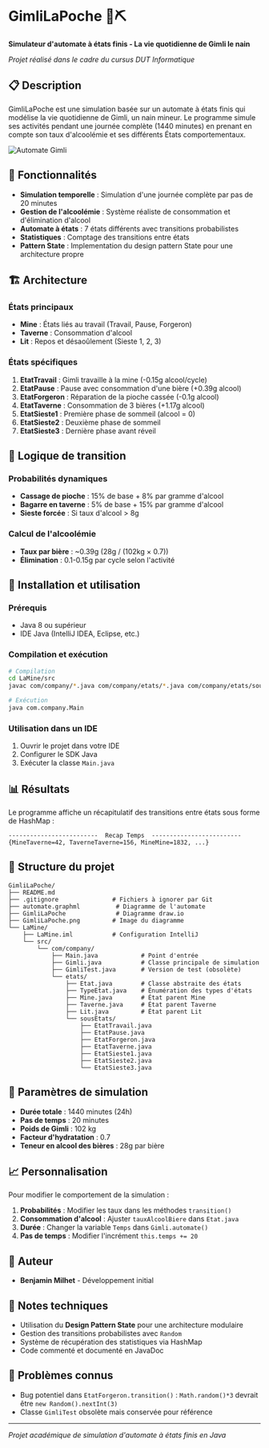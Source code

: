 # GimliLaPoche 🍺⛏️

**Simulateur d'automate à états finis - La vie quotidienne de Gimli le nain**

*Projet réalisé dans le cadre du cursus DUT Informatique*

## 📋 Description

GimliLaPoche est une simulation basée sur un automate à états finis qui modélise la vie quotidienne de Gimli, un nain mineur. Le programme simule ses activités pendant une journée complète (1440 minutes) en prenant en compte son taux d'alcoolémie et ses différents États comportementaux.

![Automate Gimli](automate.graphml)

## 🎯 Fonctionnalités

- **Simulation temporelle** : Simulation d'une journée complète par pas de 20 minutes
- **Gestion de l'alcoolémie** : Système réaliste de consommation et d'élimination d'alcool
- **Automate à états** : 7 états différents avec transitions probabilistes
- **Statistiques** : Comptage des transitions entre états
- **Pattern State** : Implementation du design pattern State pour une architecture propre

## 🏗️ Architecture

### États principaux
- **Mine** : États liés au travail (Travail, Pause, Forgeron)
- **Taverne** : Consommation d'alcool
- **Lit** : Repos et désaoûlement (Sieste 1, 2, 3)

### États spécifiques
1. **EtatTravail** : Gimli travaille à la mine (-0.15g alcool/cycle)
2. **EtatPause** : Pause avec consommation d'une bière (+0.39g alcool)
3. **EtatForgeron** : Réparation de la pioche cassée (-0.1g alcool)
4. **EtatTaverne** : Consommation de 3 bières (+1.17g alcool)
5. **EtatSieste1** : Première phase de sommeil (alcool = 0)
6. **EtatSieste2** : Deuxième phase de sommeil
7. **EtatSieste3** : Dernière phase avant réveil

## 🔄 Logique de transition

### Probabilités dynamiques
- **Cassage de pioche** : 15% de base + 8% par gramme d'alcool
- **Bagarre en taverne** : 5% de base + 15% par gramme d'alcool
- **Sieste forcée** : Si taux d'alcool > 8g

### Calcul de l'alcoolémie
- **Taux par bière** : ~0.39g (28g / (102kg × 0.7))
- **Élimination** : 0.1-0.15g par cycle selon l'activité

## 🚀 Installation et utilisation

### Prérequis
- Java 8 ou supérieur
- IDE Java (IntelliJ IDEA, Eclipse, etc.)

### Compilation et exécution
```bash
# Compilation
cd LaMine/src
javac com/company/*.java com/company/etats/*.java com/company/etats/sousEtats/*.java

# Exécution
java com.company.Main
```

### Utilisation dans un IDE
1. Ouvrir le projet dans votre IDE
2. Configurer le SDK Java
3. Exécuter la classe `Main.java`

## 📊 Résultats

Le programme affiche un récapitulatif des transitions entre états sous forme de HashMap :
```
-------------------------  Recap Temps  -------------------------
{MineTaverne=42, TaverneTaverne=156, MineMine=1832, ...}
```

## 📁 Structure du projet

```
GimliLaPoche/
├── README.md
├── .gitignore               # Fichiers à ignorer par Git
├── automate.graphml          # Diagramme de l'automate
├── GimliLaPoche              # Diagramme draw.io
├── GimliLaPoche.png         # Image du diagramme
└── LaMine/
    ├── LaMine.iml           # Configuration IntelliJ
    └── src/
        └── com/company/
            ├── Main.java            # Point d'entrée
            ├── Gimli.java           # Classe principale de simulation
            ├── GimliTest.java       # Version de test (obsolète)
            └── etats/
                ├── Etat.java        # Classe abstraite des états
                ├── TypeEtat.java    # Énumération des types d'états
                ├── Mine.java        # État parent Mine
                ├── Taverne.java     # État parent Taverne
                ├── Lit.java         # État parent Lit
                └── sousEtats/
                    ├── EtatTravail.java
                    ├── EtatPause.java
                    ├── EtatForgeron.java
                    ├── EtatTaverne.java
                    ├── EtatSieste1.java
                    ├── EtatSieste2.java
                    └── EtatSieste3.java
```

## 🎲 Paramètres de simulation

- **Durée totale** : 1440 minutes (24h)
- **Pas de temps** : 20 minutes
- **Poids de Gimli** : 102 kg
- **Facteur d'hydratation** : 0.7
- **Teneur en alcool des bières** : 28g par bière

## 📈 Personnalisation

Pour modifier le comportement de la simulation :

1. **Probabilités** : Modifier les taux dans les méthodes `transition()`
2. **Consommation d'alcool** : Ajuster `tauxAlcoolBiere` dans `Etat.java`
3. **Durée** : Changer la variable `Temps` dans `Gimli.automate()`
4. **Pas de temps** : Modifier l'incrément `this.temps += 20`

## 👥 Auteur

- **Benjamin Milhet** - Développement initial

## 📝 Notes techniques

- Utilisation du **Design Pattern State** pour une architecture modulaire
- Gestion des transitions probabilistes avec `Random`
- Système de récupération des statistiques via HashMap
- Code commenté et documenté en JavaDoc

## 🐛 Problèmes connus

- Bug potentiel dans `EtatForgeron.transition()` : `Math.random()*3` devrait être `new Random().nextInt(3)`
- Classe `GimliTest` obsolète mais conservée pour référence

---

*Projet académique de simulation d'automate à états finis en Java*
